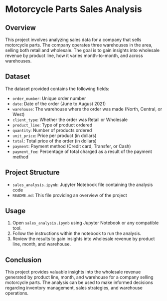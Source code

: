 # Motorcycle Parts Sales Analysis

## Overview
This project involves analyzing sales data for a company that sells motorcycle parts. The company operates three warehouses in the area, selling both retail and wholesale. The goal is to gain insights into wholesale revenue by product line, how it varies month-to-month, and across warehouses.

## Dataset
The dataset provided contains the following fields:
- `order_number`: Unique order number
- `date`: Date of the order (June to August 2021)
- `warehouse`: The warehouse where the order was made (North, Central, or West)
- `client_type`: Whether the order was Retail or Wholesale
- `product_line`: Type of product ordered
- `quantity`: Number of products ordered
- `unit_price`: Price per product (in dollars)
- `total`: Total price of the order (in dollars)
- `payment`: Payment method (Credit card, Transfer, or Cash)
- `payment_fee`: Percentage of total charged as a result of the payment method

## Project Structure
- `sales_analysis.ipynb`: Jupyter Notebook file containing the analysis code
- `README.md`: This file providing an overview of the project

## Usage
1. Open `sales_analysis.ipynb` using Jupyter Notebook or any compatible tool.
2. Follow the instructions within the notebook to run the analysis.
3. Review the results to gain insights into wholesale revenue by product line, month, and warehouse.

## Conclusion
This project provides valuable insights into the wholesale revenue generated by product line, month, and warehouse for a company selling motorcycle parts. The analysis can be used to make informed decisions regarding inventory management, sales strategies, and warehouse operations.
